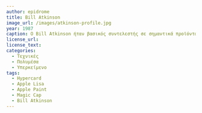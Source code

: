 ```yaml
---
author: epidrome
title: Bill Atkinson 
image_url: /images/atkinson-profile.jpg
year: 1987
caption: Ο Bill Atkinson ήταν βασικός συντελεστής σε σημαντικά προϊόντα όπως τα Apple Lisa και Macintosh, καθώς και το Apple Paint, όπου κατασκεύασε την διάδραση με τα μενού και τις παλέτες εργαλείων. Η συνεισφορά του αποτυπώνεται καλύτερα στο Hypercard το οποίο έδωσε για πρώτη φορά την δυνατότητα σε απλούς χρήστες να φτιάξουν τις δικές του εφαρμογές πολύμεσων και υπερκειμένου.
license_url: 
license_text: 
categories:
  - Τεχνικές 
  - Πολυμέσα
  - Υπερκείμενο
tags:
  - Hypercard 
  - Apple Lisa 
  - Apple Paint
  - Magic Cap
  - Bill Atkinson 
---
```


